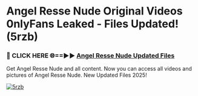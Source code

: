 # Angel Resse Nude Original Videos 0nlyFans Leaked - Files Updated! (5rzb)

<h3>🔴 CLICK HERE 🌐==►► <a href="https://tinyurl.com/5h6xmrr3" rel="nofollow">Angel Resse Nude Updated Files</a></h3>

Get Angel Resse Nude and all content. Now you can access all videos and pictures of Angel Resse Nude. New Updated Files 2025!

[![5rzb](https://i.imgur.com/KVD873Z.gif)](https://tinyurl.com/5h6xmrr3)
